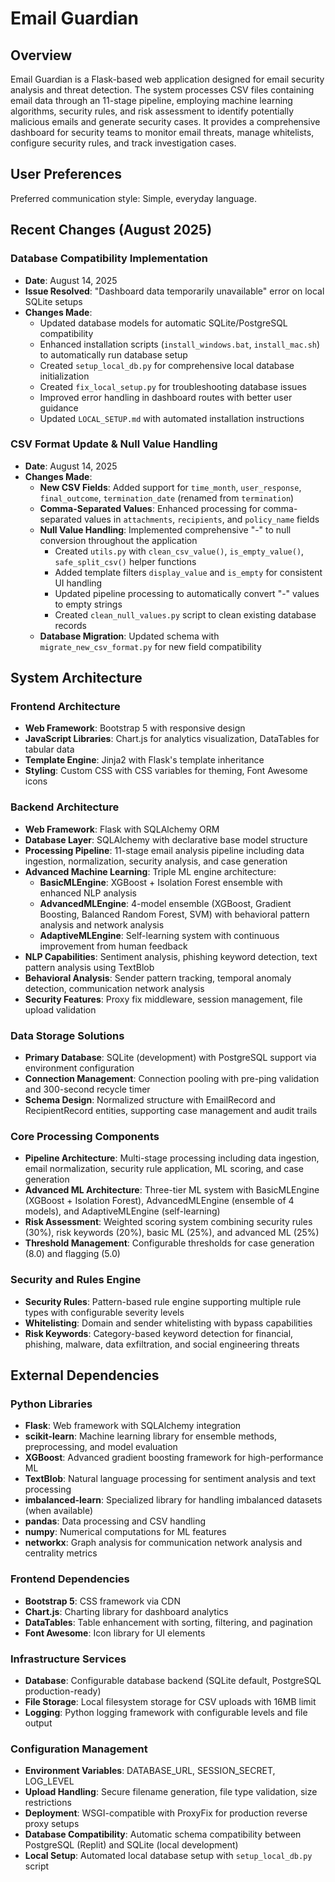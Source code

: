 # Email Guardian

## Overview

Email Guardian is a Flask-based web application designed for email security analysis and threat detection. The system processes CSV files containing email data through an 11-stage pipeline, employing machine learning algorithms, security rules, and risk assessment to identify potentially malicious emails and generate security cases. It provides a comprehensive dashboard for security teams to monitor email threats, manage whitelists, configure security rules, and track investigation cases.

## User Preferences

Preferred communication style: Simple, everyday language.

## Recent Changes (August 2025)

### Database Compatibility Implementation
- **Date**: August 14, 2025
- **Issue Resolved**: "Dashboard data temporarily unavailable" error on local SQLite setups
- **Changes Made**:
  - Updated database models for automatic SQLite/PostgreSQL compatibility
  - Enhanced installation scripts (`install_windows.bat`, `install_mac.sh`) to automatically run database setup
  - Created `setup_local_db.py` for comprehensive local database initialization
  - Created `fix_local_setup.py` for troubleshooting database issues
  - Improved error handling in dashboard routes with better user guidance
  - Updated `LOCAL_SETUP.md` with automated installation instructions

### CSV Format Update & Null Value Handling
- **Date**: August 14, 2025
- **Changes Made**:
  - **New CSV Fields**: Added support for `time_month`, `user_response`, `final_outcome`, `termination_date` (renamed from `termination`)
  - **Comma-Separated Values**: Enhanced processing for comma-separated values in `attachments`, `recipients`, and `policy_name` fields
  - **Null Value Handling**: Implemented comprehensive "-" to null conversion throughout the application
    - Created `utils.py` with `clean_csv_value()`, `is_empty_value()`, `safe_split_csv()` helper functions
    - Added template filters `display_value` and `is_empty` for consistent UI handling
    - Updated pipeline processing to automatically convert "-" values to empty strings
    - Created `clean_null_values.py` script to clean existing database records
  - **Database Migration**: Updated schema with `migrate_new_csv_format.py` for new field compatibility

## System Architecture

### Frontend Architecture
- **Web Framework**: Bootstrap 5 with responsive design
- **JavaScript Libraries**: Chart.js for analytics visualization, DataTables for tabular data
- **Template Engine**: Jinja2 with Flask's template inheritance
- **Styling**: Custom CSS with CSS variables for theming, Font Awesome icons

### Backend Architecture
- **Web Framework**: Flask with SQLAlchemy ORM
- **Database Layer**: SQLAlchemy with declarative base model structure
- **Processing Pipeline**: 11-stage email analysis pipeline including data ingestion, normalization, security analysis, and case generation
- **Advanced Machine Learning**: Triple ML engine architecture:
  - **BasicMLEngine**: XGBoost + Isolation Forest ensemble with enhanced NLP analysis
  - **AdvancedMLEngine**: 4-model ensemble (XGBoost, Gradient Boosting, Balanced Random Forest, SVM) with behavioral pattern analysis and network analysis
  - **AdaptiveMLEngine**: Self-learning system with continuous improvement from human feedback
- **NLP Capabilities**: Sentiment analysis, phishing keyword detection, text pattern analysis using TextBlob
- **Behavioral Analysis**: Sender pattern tracking, temporal anomaly detection, communication network analysis
- **Security Features**: Proxy fix middleware, session management, file upload validation

### Data Storage Solutions
- **Primary Database**: SQLite (development) with PostgreSQL support via environment configuration
- **Connection Management**: Connection pooling with pre-ping validation and 300-second recycle timer
- **Schema Design**: Normalized structure with EmailRecord and RecipientRecord entities, supporting case management and audit trails

### Core Processing Components
- **Pipeline Architecture**: Multi-stage processing including data ingestion, email normalization, security rule application, ML scoring, and case generation
- **Advanced ML Architecture**: Three-tier ML system with BasicMLEngine (XGBoost + Isolation Forest), AdvancedMLEngine (ensemble of 4 models), and AdaptiveMLEngine (self-learning)
- **Risk Assessment**: Weighted scoring system combining security rules (30%), risk keywords (20%), basic ML (25%), and advanced ML (25%)
- **Threshold Management**: Configurable thresholds for case generation (8.0) and flagging (5.0)

### Security and Rules Engine
- **Security Rules**: Pattern-based rule engine supporting multiple rule types with configurable severity levels
- **Whitelisting**: Domain and sender whitelisting with bypass capabilities
- **Risk Keywords**: Category-based keyword detection for financial, phishing, malware, data exfiltration, and social engineering threats

## External Dependencies

### Python Libraries
- **Flask**: Web framework with SQLAlchemy integration
- **scikit-learn**: Machine learning library for ensemble methods, preprocessing, and model evaluation
- **XGBoost**: Advanced gradient boosting framework for high-performance ML
- **TextBlob**: Natural language processing for sentiment analysis and text processing
- **imbalanced-learn**: Specialized library for handling imbalanced datasets (when available)
- **pandas**: Data processing and CSV handling
- **numpy**: Numerical computations for ML features
- **networkx**: Graph analysis for communication network analysis and centrality metrics

### Frontend Dependencies
- **Bootstrap 5**: CSS framework via CDN
- **Chart.js**: Charting library for dashboard analytics
- **DataTables**: Table enhancement with sorting, filtering, and pagination
- **Font Awesome**: Icon library for UI elements

### Infrastructure Services
- **Database**: Configurable database backend (SQLite default, PostgreSQL production-ready)
- **File Storage**: Local filesystem storage for CSV uploads with 16MB limit
- **Logging**: Python logging framework with configurable levels and file output

### Configuration Management
- **Environment Variables**: DATABASE_URL, SESSION_SECRET, LOG_LEVEL
- **Upload Handling**: Secure filename generation, file type validation, size restrictions
- **Deployment**: WSGI-compatible with ProxyFix for production reverse proxy setups
- **Database Compatibility**: Automatic schema compatibility between PostgreSQL (Replit) and SQLite (local development)
- **Local Setup**: Automated local database setup with `setup_local_db.py` script